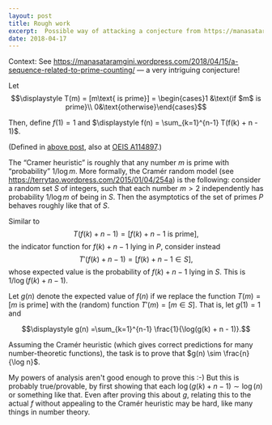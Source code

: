 ```yaml
---
layout: post
title: Rough work
excerpt:  Possible way of attacking a conjecture from https://manasataramgini.wordpress.com/2018/04/15
date: 2018-04-17
---
```


Context: See <https://manasataramgini.wordpress.com/2018/04/15/a-sequence-related-to-prime-counting/> — a very intriguing conjecture!

Let $$\displaystyle T(m) = [m\text{ is prime}] = \begin{cases}1 &\text{if $m$ is prime}\\ 0&\text{otherwise}\end{cases}$$

Then, define $f(1) = 1$ and $\displaystyle f(n) = \sum_{k=1}^{n-1} T(f(k) + n - 1)$.

(Defined in [above post](https://manasataramgini.wordpress.com/2018/04/15/a-sequence-related-to-prime-counting/), also at [OEIS A114897](http://oeis.org/A114897).)

The “Cramer heuristic” is roughly that any number $m$ is prime with “probability” $1/{\log m}$. More formally, the Cramér random model (see <https://terrytao.wordpress.com/2015/01/04/254a>) is the following: consider a random set $S$ of integers, such that each number $m > 2$ independently has probability $1/\log m$ of being in $S$. Then the asymptotics of the set of primes $P$ behaves roughly like that of $S$.

Similar to
$$T(f(k) + n - 1) = [f(k) + n - 1\text{ is prime}],$$
the indicator function for $f(k) + n - 1$ lying in $P$, consider instead
$$T'(f(k) + n - 1) = [f(k) + n - 1 \in S],$$
whose expected value is the probability of $f(k) + n - 1$ lying in $S$. This is $1/\log(f(k) + n - 1)$.

Let $g(n)$ denote the expected value of $f(n)$ if we replace the function $T(m) = [m\text{ is prime}]$ with the (random) function $T'(m) = [m \in S]$. That is, let $g(1) = 1$ and

$$\displaystyle g(n) =\sum_{k=1}^{n-1} \frac{1}{\log(g(k) + n - 1)}.$$

Assuming the Cramér heuristic (which gives correct predictions for many number-theoretic functions), the task is to prove that $g(n) \sim \frac{n}{\log n}$.

My powers of analysis aren't good enough to prove this :-) But this is probably true/provable, by first showing that each $\log(g(k) + n - 1) \sim \log(n)$ or something like that. Even after proving this about $g$, relating this to the actual $f$ without appealing to the Cramér heuristic may be hard, like many things in number theory.
